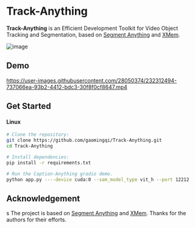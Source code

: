 # Track-Anything
**Track-Anything** is an Efficient Development Toolkit for Video Object Tracking and Segmentation, based on [Segment Anything](https://github.com/facebookresearch/segment-anything) and [XMem](https://github.com/hkchengrex/XMem). 

![image](https://github.com/gaomingqi/Track-Anything/blob/master/overview.png)

## Demo

https://user-images.githubusercontent.com/28050374/232312494-737066ea-93b2-4412-bdc3-30f8f0cf8647.mp4

## Get Started
#### Linux
```bash
# Clone the repository:
git clone https://github.com/gaomingqi/Track-Anything.git
cd Track-Anything

# Install dependencies:
pip install -r requirements.txt

# Run the Caption-Anything gradio demo.
python app.py ----device cuda:0 --sam_model_type vit_h --port 12212
```

## Acknowledgement
s
The project is based on [Segment Anything](https://github.com/facebookresearch/segment-anything) and [XMem](https://github.com/hkchengrex/XMem). Thanks for the authors for their efforts.
